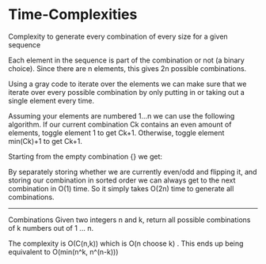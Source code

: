 # Time-Complexities
Complexity to generate every combination of every size for a given sequence

Each element in the sequence is part of the combination or not (a binary choice). Since there are n elements, this gives 2n possible combinations.

Using a gray code to iterate over the elements we can make sure that we iterate over every possible combination by only putting in or taking out a single element every time.

Assuming your elements are numbered 1…n we can use the following algorithm. If our current combination Ck contains an even amount of elements, toggle element 1 to get Ck+1. Otherwise, toggle element min(Ck)+1 to get Ck+1.

Starting from the empty combination {} we get:



By separately storing whether we are currently even/odd and flipping it, and storing our combination in sorted order we can always get to the next combination in O(1) time. So it simply takes O(2n) time to generate all combinations.


-------------------------------------------------------------------------------------------------------------

Combinations
Given two integers n and k, return all possible combinations of k numbers out of 1 ... n.

The complexity is O(C(n,k)) which is O(n choose k) . This ends up being equivalent to O(min(n^k, n^(n-k)))

